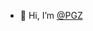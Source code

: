 - 💞️ Hi, I’m <a target="_blank" href="https://pgz-sbv-gf.pusdn.com/">@PGZ</a>


<!---
JaneYork/JaneYork is a ✨ special ✨ repository because its `README.md` (this file) appears on your GitHub profile.
You can click the Preview link to take a look at your changes.
--->
